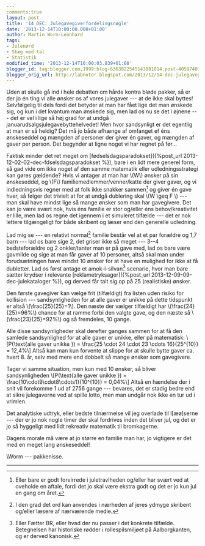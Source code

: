 ```yaml
---
comments:true
layout: post
title: '14 DEC: Julegavegiverfordelingsnøgle'
date: '2013-12-14T10:00:00.000+01:00'
author: Martin Worm-Leonhard
tags:
- Julenørd
- Skæg med tal
- Statistik
modified_time: '2013-12-14T10:00:03.839+01:00'
blogger_id: tag:blogger.com,1999:blog-6363822545143881814.post-4059740390404117478
blogger_orig_url: http://labnoter.blogspot.com/2013/12/14-dec-julegavegiverfordelingsngle.html
---
```


Uden at skulle gå ind i hele debatten om hårde kontra bløde pakker, så
er der jo én ting vi alle ønsker os af vores julegaver --- at de ikke skal
byttes! Selvfølgelig til dels fordi det betyder at man har fået lige det
man ønskede sig, og kun i det kvantum man ønskede sig, men lad os nu se
det i øjnene --- det er vel i lige så høj grad for at undgå
januarudsalgsjulegavebyttehelvedet! 
Men hvor sandsynligt er det egentlig
at man er så heldig? Det må jo både afhænge af omfanget ef éns
ønskeseddel og mængden af personer der giver én gaver, og mængden af
gaver per person. Det begynder at ligne noget vi har regnet på før...

Faktisk minder det ret meget om
[fødselsdagsparadokset]({%post_url 2013-12-02-02-dec-fdselsdagsparadokset %}),
bare i en lidt mere generel form, så gad vide om ikke noget af den samme
matematik eller udledningsstrategi kan gøres gældende?
Hvis vi antager at man har \\(W\\) ønsker på sin ønskeseddel, og \\(F\\)
familiemedlemmer/venner/katte der giver gaver, og vi indledningsvis
regner med at folk ikke snakker sammen[^1] og giver én gave hver, så
følger det trivielt at for at undgå dublering skal \\(W \geq F \\) ---
man skal have mindst lige så mange ønsker som man har gavegivere. 
Det kan jo være svært nok, hvis éns familie er stor og/eller éns
behov/kreativitet er lille, men lad os regne det igennem i et simuleret
tilfælde --- det er nok lettere tilgængeligt for både skribent og læser
end den generelle udledning.

Lad mig se --- en relativt normal[^2] familie består vel at et par
forældre og 1,7 barn --- lad os bare sige 2, det griser ikke så meget ---
3--4 bedsteforældre og 2 onkler/tanter man er på gave med, lad os bare
være gavmilde og sige at man får gaver af 10 personer, altså skal man
under forudsætningen have mindst 10 ønsker for at have en mulighed for
ikke at få dubletter. Lad os først antage et amok-i-silvan[^3]
scenarie, hvor man bare sætter krydser i relevante
[reklametryksager]({%post_url 2013-12-09-09-dec-julekataloger %}),
og derved får talt sig op på 25 (realistiske) ønsker.

Den første gavegiver kan vælge frit (tilfældigt) fra listen uden risiko
for kollision --- sandsynligheden for at alle gaver er unikke på dette
tidspunkt er altså \\(\frac{25}{25}=1\\).
Den næste der vælger tilfældigt har \\(\frac{24}{25}=96\%\\) chance
for at ramme forbi den valgte gave, og den næste så
\\(\frac{23}{25}=92\%\\) og så fremdeles, 10 gange. 

Alle disse
sandsynligheder skal derefter ganges sammen for at få den samlede
sandsynlighed for at alle gaver er unikke, eller på matematisk: 
\\[P(\text{alle gaver unikke }) = \frac{25 \cdot 24 \cdot 23 \cdots 16}{25^{10}} = 12,4\%\\]
Altså kan man kun forvente at slippe for at skulle bytte gaver ca. hvert
8. år, selv med mere end dobbelt så mange ønsker som gavegivere. 

Tager
vi samme situation, men kun med 10 ønsker, så bliver sandsynligheden
\\[P(\\text{alle gaver unikke }) = \frac{10\cdot9\cdot8\cdots1}{10^{10}} = 0,04\%\\]
Altså en hændelse der i snit vil forekomme 1 ud af 2756 gange --- bevares,
det er stadig bedre end at sikre julegaverne ved at spille lotto, men
man undgår nok ikke en tur ud i vrimlen.

Det analytiske udtryk, eller bedste tilnærmelse vil jeg overlade til
l\[æø\]serne --- der er jo nok nogle timer der skal fordrives inden det
bliver jul, og det er jo så hyggeligt med lidt rekreativ matematik til
bromkagerne.

Dagens morale må være at jo større en familie man har, jo vigtigere er
det med en meget lang ønskeseddel!

\\Worm --- pakkenisse.

------------------------------------------------------------------------

[^1]: Eller bare er godt forvirrede i juletravlheden og/eller har svært
    ved at oveholde en aftale, fordi det jo skal være ekstra godt og det er
    jo kun jul en gang om året.

[^2]: I den grad det ord kan anvendes i nærheden af jeres ydmyge
    skribent og/eller læsere af nærværende medie.

[^3]: Eller Fætter BR, eller hvad der nu passer i det konkrete
    tilfælde. Betegnelsen har historiske rødder i rollespilsmiljøet på
    Aalborgkanten, og er derved kanonisk.

